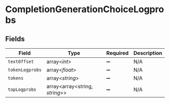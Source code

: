 # CompletionGenerationChoiceLogprobs


## Fields

| Field                          | Type                           | Required                       | Description                    |
| ------------------------------ | ------------------------------ | ------------------------------ | ------------------------------ |
| `textOffset`                   | array<*int*>                   | :heavy_minus_sign:             | N/A                            |
| `tokenLogprobs`                | array<*float*>                 | :heavy_minus_sign:             | N/A                            |
| `tokens`                       | array<*string*>                | :heavy_minus_sign:             | N/A                            |
| `topLogprobs`                  | array<array<string, *string*>> | :heavy_minus_sign:             | N/A                            |